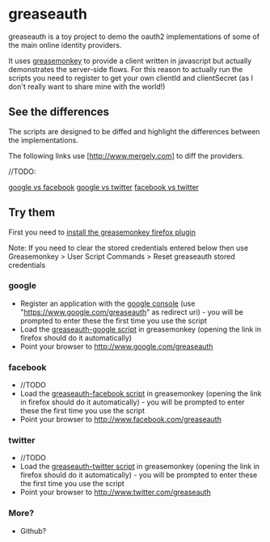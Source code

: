 greaseauth
==========

greaseauth is a toy project to demo the oauth2 implementations of some of the main online identity providers.

It uses [greasemonkey](https://addons.mozilla.org/en-US/firefox/addon/greasemonkey/) to provide a client written in javascript but actually demonstrates the server-side flows. For this reason to actually run the scripts you need to register to get your own clientId and clientSecret (as I don't really want to share mine with the world!)

## See the differences

The scripts are designed to be diffed and highlight the differences between the implementations.

The following links use [http://www.mergely.com] to diff the providers. 

//TODO:

[google vs facebook](http://www.mergely.com)
[google vs twitter](http://www.mergely.com)
[facebook vs twitter](http://www.mergely.com)

## Try them

First you need to [install the greasemonkey firefox plugin](https://addons.mozilla.org/en-US/firefox/addon/greasemonkey/)

Note: If you need to clear the stored credentials entered below then use Greasemonkey > User Script Commands > Reset greaseauth stored credentials

### google

* Register an application with the [google console](https://code.google.com/apis/console#access) (use "https://www.google.com/greaseauth" as redirect uri) - you will be prompted to enter these the first time you use the script
* Load the [greaseauth-google script](https://github.com/parker0phil/greaseauth/raw/master/greaseauth-google.user.js) in greasemonkey (opening the link in firefox should do it automatically)
* Point your browser to http://www.google.com/greaseauth

### facebook

* //TODO
* Load the [greaseauth-facebook script](https://github.com/parker0phil/greaseauth/raw/master/greaseauth-facebook.user.js) in greasemonkey (opening the link in firefox should do it automatically)  - you will be prompted to enter these the first time you use the script
* Point your browser to http://www.facebook.com/greaseauth

### twitter

* //TODO
* Load the [greaseauth-twitter script](https://github.com/parker0phil/greaseauth/raw/master/greaseauth-twitter.user.js) in greasemonkey (opening the link in firefox should do it automatically)  - you will be prompted to enter these the first time you use the script
* Point your browser to http://www.twitter.com/greaseauth

### More?

* Github?



